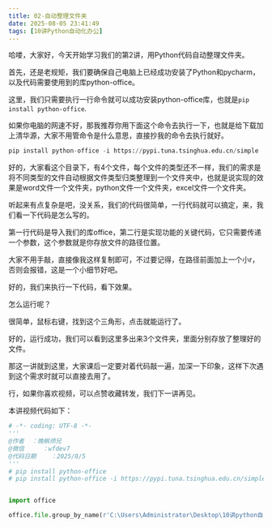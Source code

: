```yaml
---
title: 02-自动整理文件夹
date: 2025-08-05 23:41:49
tags: [10讲Python自动化办公]
---
```

哈喽，大家好，今天开始学习我们的第2讲，用Python代码自动整理文件夹。

首先，还是老规矩，我们要确保自己电脑上已经成功安装了Python和pycharm，以及代码需要使用到的库python-office。

这里，我们只需要执行一行命令就可以成功安装python-office库，也就是`pip install python-office`.

如果你电脑的网速不好，那我推荐你用下面这个命令去执行一下，也就是给下载加上清华源，大家不用管命令是什么意思，直接抄我的命令去执行就好。

```python
pip install python-office -i https://pypi.tuna.tsinghua.edu.cn/simple
```

好的，大家看这个目录下，有4个文件，每个文件的类型还不一样，我们的需求是将不同类型的文件自动根据文件类型归类整理到一个文件夹中，也就是说实现的效果是word文件一个文件夹，python文件一个文件夹，excel文件一个文件夹。

听起来有点复杂是吧，没关系，我们的代码很简单，一行代码就可以搞定，来，我们看一下代码是怎么写的。

第一行代码是导入我们的库office，第二行是实现功能的关键代码，它只需要传递一个参数，这个参数就是你存放文件的路径位置。

大家不用手敲，直接像我这样复制即可，不过要记得，在路径前面加上一个小r，否则会报错，这是一个小细节好吧。

好的，我们来执行一下代码，看下效果。

怎么运行呢？

很简单，鼠标右键，找到这个三角形，点击就能运行了。

好的，运行成功，我们可以看到这里多出来3个文件夹，里面分别存放了整理好的文件。

那这一讲就到这里，大家课后一定要对着代码敲一遍，加深一下印象，这样下次遇到这个需求时就可以直接去用了。

行，如果你喜欢视频，可以点赞收藏转发，我们下一讲再见。

本讲视频代码如下：

```python
# -*- coding: UTF-8 -*-
'''
@作者  ：晚枫师兄
@微信     ：wfdev7
@代码日期    ：2025/8/5
'''
# pip install python-office
# pip install python-office -i https://pypi.tuna.tsinghua.edu.cn/simple


import office

office.file.group_by_name(r'C:\Users\Administrator\Desktop\10讲python自动化办公\02-自动整理文件夹')
```



